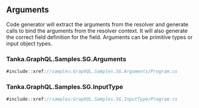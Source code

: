 ## Arguments

Code generator will extract the arguments from the resolver and generate calls
to bind the arguments from the resolver context. It will also generate the 
correct field definition for the field. Arguments can be primitive types or
input object types.

### Tanka.GraphQL.Samples.SG.Arguments

```csharp
#include::xref://samples:GraphQL.Samples.SG.Arguments/Program.cs
```

### Tanka.GraphQL.Samples.SG.InputType

```csharp
#include::xref://samples:GraphQL.Samples.SG.InputType/Program.cs
```

